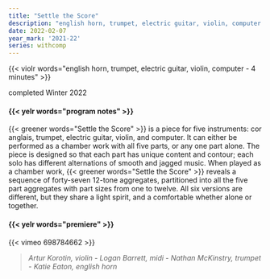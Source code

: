 ```yaml
---
title: "Settle the Score"
description: "english horn, trumpet, electric guitar, violin, computer - 4 minutes"
date: 2022-02-07
year_mark: '2021-22'
series: withcomp
---
```


{{< violr words="english horn, trumpet, electric guitar, violin, computer - 4 minutes" >}}

completed Winter 2022

#### {{< yelr words="program notes" >}}
{{< greener words="Settle the Score" >}} is a piece for five instruments: cor anglais, trumpet, electric guitar, violin, and computer. It can either be performed as a chamber work with all five parts, or any one part alone. The piece is designed so that each part has unique content and contour; each solo has different alternations of smooth and jagged music. When played as a chamber work, {{< greener words="Settle the Score" >}} reveals a sequence of forty-seven 12-tone aggregates, partitioned into all the five part aggregates with part sizes from one to twelve. All six versions are different, but they share a light spirit, and a comfortable whether alone or together.

#### {{< yelr words="premiere" >}}
{{< vimeo 698784662 >}}
> *Artur Korotin, violin - Logan Barrett, midi - Nathan McKinstry, trumpet - Katie Eaton, english horn*
